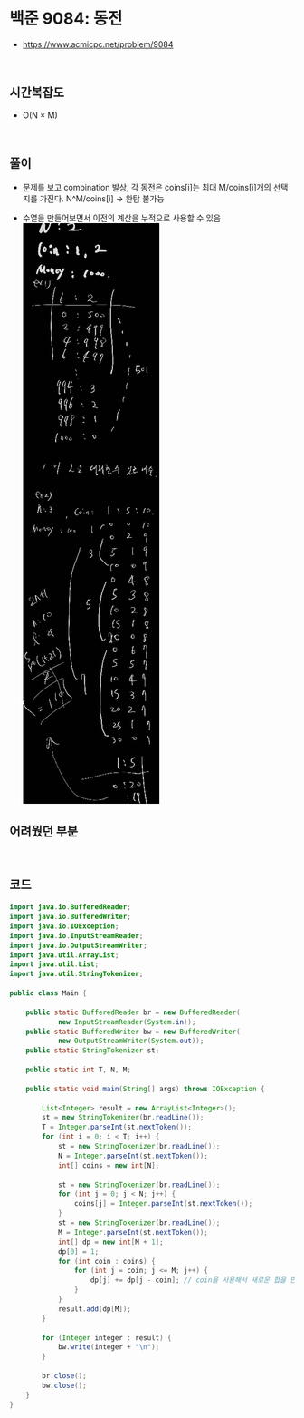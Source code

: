 # 백준 9084: 동전

- https://www.acmicpc.net/problem/9084

<br>

## 시간복잡도

- O(N × M)

<br>

## 풀이

- 문제를 보고 combination 발상, 각 동전은 coins[i]는 최대 M/coins[i]개의 선택지를 가진다. N^M/coins[i] -> 완탐 불가능

- 수열을 만들어보면서 이전의 계산을 누적으로 사용할 수 있음
  <br>
  ![alt text](image.png)
  <br>

## 어려웠던 부분

<br>

## 코드

```java
import java.io.BufferedReader;
import java.io.BufferedWriter;
import java.io.IOException;
import java.io.InputStreamReader;
import java.io.OutputStreamWriter;
import java.util.ArrayList;
import java.util.List;
import java.util.StringTokenizer;

public class Main {

	public static BufferedReader br = new BufferedReader(
			new InputStreamReader(System.in));
	public static BufferedWriter bw = new BufferedWriter(
			new OutputStreamWriter(System.out));
	public static StringTokenizer st;

	public static int T, N, M;

	public static void main(String[] args) throws IOException {

		List<Integer> result = new ArrayList<Integer>();
		st = new StringTokenizer(br.readLine());
		T = Integer.parseInt(st.nextToken());
		for (int i = 0; i < T; i++) {
			st = new StringTokenizer(br.readLine());
			N = Integer.parseInt(st.nextToken());
			int[] coins = new int[N];

			st = new StringTokenizer(br.readLine());
			for (int j = 0; j < N; j++) {
				coins[j] = Integer.parseInt(st.nextToken());
			}
			st = new StringTokenizer(br.readLine());
			M = Integer.parseInt(st.nextToken());
			int[] dp = new int[M + 1];
			dp[0] = 1;
			for (int coin : coins) {
				for (int j = coin; j <= M; j++) {
					dp[j] += dp[j - coin]; // coin을 사용해서 새로운 합을 만들 수 있음
				}
			}
			result.add(dp[M]);
		}

		for (Integer integer : result) {
			bw.write(integer + "\n");
		}

		br.close();
		bw.close();
	}
}

```
